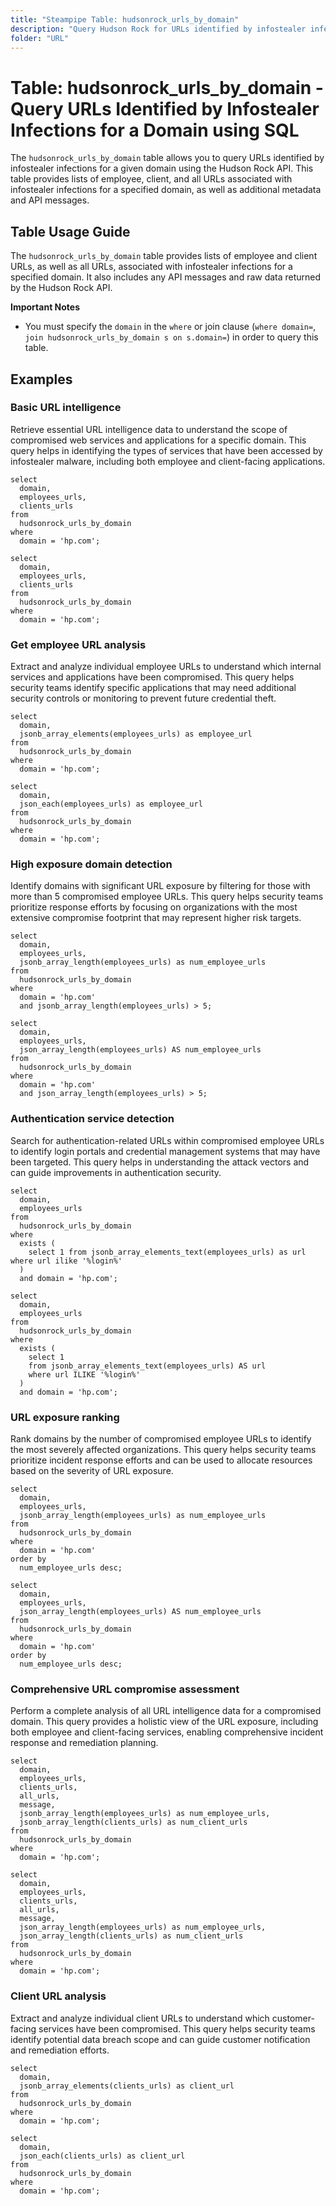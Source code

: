 ```yaml
---
title: "Steampipe Table: hudsonrock_urls_by_domain"
description: "Query Hudson Rock for URLs identified by infostealer infections for a given domain with SQL."
folder: "URL"
---
```


# Table: hudsonrock_urls_by_domain - Query URLs Identified by Infostealer Infections for a Domain using SQL

The `hudsonrock_urls_by_domain` table allows you to query URLs identified by infostealer infections for a given domain using the Hudson Rock API. This table provides lists of employee, client, and all URLs associated with infostealer infections for a specified domain, as well as additional metadata and API messages.

## Table Usage Guide

The `hudsonrock_urls_by_domain` table provides lists of employee and client URLs, as well as all URLs, associated with infostealer infections for a specified domain. It also includes any API messages and raw data returned by the Hudson Rock API.

**Important Notes**

- You must specify the `domain` in the `where` or join clause (`where domain=`, `join hudsonrock_urls_by_domain s on s.domain=`) in order to query this table.

## Examples

### Basic URL intelligence
Retrieve essential URL intelligence data to understand the scope of compromised web services and applications for a specific domain. This query helps in identifying the types of services that have been accessed by infostealer malware, including both employee and client-facing applications.

```sql+postgres
select
  domain,
  employees_urls,
  clients_urls
from
  hudsonrock_urls_by_domain
where
  domain = 'hp.com';
```

```sql+sqlite
select
  domain,
  employees_urls,
  clients_urls
from
  hudsonrock_urls_by_domain
where
  domain = 'hp.com';
```

### Get employee URL analysis
Extract and analyze individual employee URLs to understand which internal services and applications have been compromised. This query helps security teams identify specific applications that may need additional security controls or monitoring to prevent future credential theft.

```sql+postgres
select
  domain,
  jsonb_array_elements(employees_urls) as employee_url
from
  hudsonrock_urls_by_domain
where
  domain = 'hp.com';
```

```sql+sqlite
select
  domain,
  json_each(employees_urls) as employee_url
from
  hudsonrock_urls_by_domain
where
  domain = 'hp.com';
```

### High exposure domain detection
Identify domains with significant URL exposure by filtering for those with more than 5 compromised employee URLs. This query helps security teams prioritize response efforts by focusing on organizations with the most extensive compromise footprint that may represent higher risk targets.

```sql+postgres
select
  domain,
  employees_urls,
  jsonb_array_length(employees_urls) as num_employee_urls
from
  hudsonrock_urls_by_domain
where
  domain = 'hp.com'
  and jsonb_array_length(employees_urls) > 5;
```

```sql+sqlite
select
  domain,
  employees_urls,
  json_array_length(employees_urls) AS num_employee_urls
from
  hudsonrock_urls_by_domain
where
  domain = 'hp.com'
  and json_array_length(employees_urls) > 5;
```

### Authentication service detection
Search for authentication-related URLs within compromised employee URLs to identify login portals and credential management systems that may have been targeted. This query helps in understanding the attack vectors and can guide improvements in authentication security.

```sql+postgres
select
  domain,
  employees_urls
from
  hudsonrock_urls_by_domain
where
  exists (
    select 1 from jsonb_array_elements_text(employees_urls) as url where url ilike '%login%'
  )
  and domain = 'hp.com';
```

```sql+sqlite
select
  domain,
  employees_urls
from
  hudsonrock_urls_by_domain
where
  exists (
    select 1
    from jsonb_array_elements_text(employees_urls) AS url
    where url ILIKE '%login%'
  )
  and domain = 'hp.com';
```

### URL exposure ranking
Rank domains by the number of compromised employee URLs to identify the most severely affected organizations. This query helps security teams prioritize incident response efforts and can be used to allocate resources based on the severity of URL exposure.

```sql+postgres
select
  domain,
  employees_urls,
  jsonb_array_length(employees_urls) as num_employee_urls
from
  hudsonrock_urls_by_domain
where
  domain = 'hp.com'
order by
  num_employee_urls desc;
```

```sql+sqlite
select
  domain,
  employees_urls,
  json_array_length(employees_urls) AS num_employee_urls
from
  hudsonrock_urls_by_domain
where
  domain = 'hp.com'
order by
  num_employee_urls desc;
```

### Comprehensive URL compromise assessment
Perform a complete analysis of all URL intelligence data for a compromised domain. This query provides a holistic view of the URL exposure, including both employee and client-facing services, enabling comprehensive incident response and remediation planning.

```sql+postgres
select
  domain,
  employees_urls,
  clients_urls,
  all_urls,
  message,
  jsonb_array_length(employees_urls) as num_employee_urls,
  jsonb_array_length(clients_urls) as num_client_urls
from
  hudsonrock_urls_by_domain
where
  domain = 'hp.com';
```

```sql+sqlite
select
  domain,
  employees_urls,
  clients_urls,
  all_urls,
  message,
  json_array_length(employees_urls) as num_employee_urls,
  json_array_length(clients_urls) as num_client_urls
from
  hudsonrock_urls_by_domain
where
  domain = 'hp.com';
```

### Client URL analysis
Extract and analyze individual client URLs to understand which customer-facing services have been compromised. This query helps security teams identify potential data breach scope and can guide customer notification and remediation efforts.

```sql+postgres
select
  domain,
  jsonb_array_elements(clients_urls) as client_url
from
  hudsonrock_urls_by_domain
where
  domain = 'hp.com';
```

```sql+sqlite
select
  domain,
  json_each(clients_urls) as client_url
from
  hudsonrock_urls_by_domain
where
  domain = 'hp.com';
```

